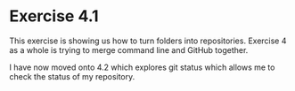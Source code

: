 
# Exercise 4.1

This exercise is showing us how to turn folders into repositories. Exercise 4 as a whole is trying to merge command line and GitHub together.

I have now moved onto 4.2 which explores git status which allows me to check the status of my repository.
